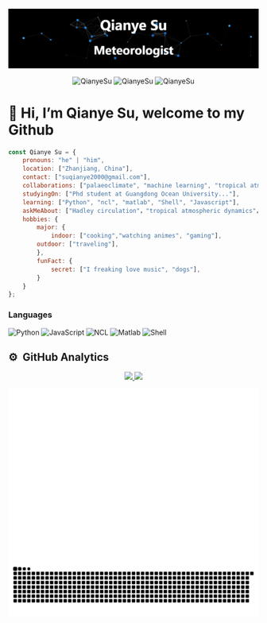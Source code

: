 [![](https://raw.githubusercontent.com/QianyeSu/QianyeSu/master/profile.gif)](https://github.com/QianyeSu/)<!-- If you want the template for my gif, email me! -->
<!--<p align="center"> <img src="#" /> </p>
<p align="center"> <img src="#" /> </p>-->
<p align="center"> <img src="https://komarev.com/ghpvc/?username=QianyeSu&logoColor=white&color=FFDE59" alt="QianyeSu" /> <img
src="https://img.shields.io/github/followers/QianyeSu?style=social" alt="QianyeSu" /> <img
src="https://img.shields.io/github/last-commit/QianyeSu/QianyeSu" alt="QianyeSu
" />  </p>

# 👋 Hi, I’m Qianye Su, welcome to my Github

```javascript
const Qianye Su = {
    pronouns: "he" | "him",
    location: ["Zhanjiang, China"],
    contact: ["suqianye2000@gmail.com"],
    collaborations: ["palaeoclimate", "machine learning", "tropical atmospheric dynamics"],
    studyingOn: ["Phd student at Guangdong Ocean University..."],
    learning: ["Python", "ncl", "matlab", "Shell", "Javascript"],
    askMeAbout: ["Hadley circulation"，"tropical atmospheric dynamics"，"CESM"],
    hobbies: {
        major: {
            indoor: ["cooking","watching animes", "gaming"],
	    outdoor: ["traveling"],
        },
        funFact: {
            secret: ["I freaking love music", "dogs"],
        }        
    }
};
```

### Languages

![Python](https://img.shields.io/badge/-Python-000?&logo=Python)
![JavaScript](https://img.shields.io/badge/-JavaScript-000?&logo=JavaScript)
![NCL](https://img.shields.io/badge/NCL-green?&logo=NCL)
![Matlab](https://img.shields.io/badge/matlab-orange?&logo=Matlab)
![Shell](https://img.shields.io/badge/-Shell-blue?logo=Shell)

## ⚙️ &nbsp;GitHub Analytics

<div align="center">
  <a href="https://github.com/QianyeSu">
    <img height="180em" src="https://github-readme-stats.vercel.app/api?username=QianyeSu&show_icons=true&hide_border=true"/>
    <img height="180em" src="https://github-readme-stats.vercel.app/api/top-langs/?username=QianyeSu&hide_border=true&layout=compact"/>
  </a>
</div>

<!--
<p>
  <br>
  <a href="https://github.com/QianyeSu">
    <img height="180em" src="https://github-readme-stats.vercel.app/api?username=QianyeSu&show_icons=true&hide_border=true"/>
    <img height="180em" src="https://github-readme-stats.anuraghazra1.vercel.app/api/top-langs/?username=QianyeSu&hide_border=true&layout=compact" />
  </a>
  <br>
  <br>
  <a href="https://github.com/QianyeSu">
      <img height="180em" src="https://github-readme-streak-stats.herokuapp.com/?user=QianyeSu&hide_border=true"/>  
  </a> 
</p>
-->

<p align="center">
  <img width="800" src="assets/metrics.plugin.isocalendar.fullyear.svg" alt="Isometric calendar"/>
  <img width="800" src="assets/snake.svg" alt="snake"/>
</p>

<!--
## ⚙️ &nbsp;Activity
| Activity time | Commit time |
| --- | --- |
| ![](https://github-profile-summary-cards.vercel.app/api/cards/profile-details?username=QianyeSu&theme=github)  | ![](https://github-profile-summary-cards.vercel.app/api/cards/productive-time?username=QianyeSu&theme=github) |
-->


<!--
**QianyeSu/QianyeSu** is a ✨ _special_ ✨ repository because its `README.md` (this file) appears on your GitHub profile.
#### 💬 Ask me about anything related to atmosphere science.
#### ⚡ I'm happy to answer any questions about the Hadley Circulation.
Here are some ideas to get you started:
## 👋 Hi, I’m Qianye Su, currently a Master's student at Guangdong Ocean University.
#### 🔭 I’m interested in Hadley Circulation
#### 🌱 I’m currently learning advanced data analysis techniques and exploring their applications in atmospheric science and ocean-atmosphere interactions.
#### 👯 I’m currently studying the Community Earth System Model (CESM).
#### 🤔 I’m looking to collaborate on projects involving tropical atmospheric dynamics, machine learning, paleoclimate.
#### 📫 How to reach me: suqianye2000@gmail.com
#### 😄 Pronouns: He/Him
#### 💬 I'm happy to answer any questions about the Hadley Circulation.

# ![Shell](https://img.shields.io/badge/-Spring-000?&logo=Shell)
## ⚙️ &nbsp;GitHub Analytics
| My Github Stats | Programming Languages I use |
| --- | --- |
| ![ github stats](https://github-readme-stats.vercel.app/api?username=QianyeSu&show_icons=true&title_color=0099ff&icon_color=0099ff&text_color=333333&bg_color=ffffff&count_private=true) | ![ top languages](https://github-readme-stats.vercel.app/api/top-langs/?username=QianyeSu&show_icons=true&title_color=0099ff&icon_color=0099ff&text_color=333333&bg_color=ffffff&count_private=true&layout=compact) |
| Activity time | Commit time |
| ![](https://github-profile-summary-cards.vercel.app/api/cards/profile-details?username=QianyeSu&theme=github)  | ![](https://github-profile-summary-cards.vercel.app/api/cards/productive-time?username=QianyeSu&theme=github) |

## ⚙️ &nbsp;Activity time

-->
